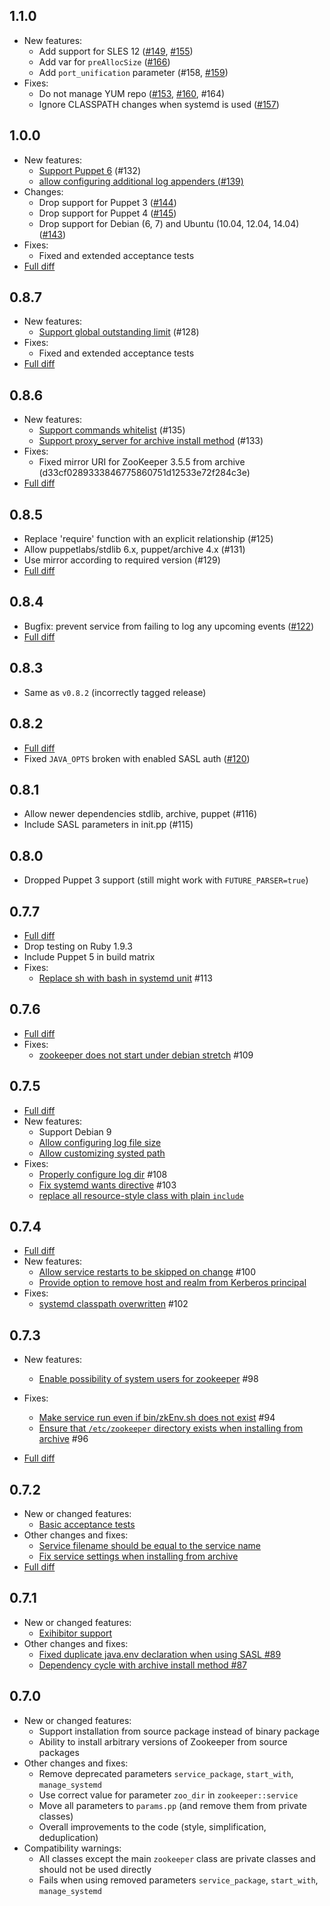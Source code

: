 ## 1.1.0
- New features:
  - Add support for SLES 12 ([#149](https://github.com/deric/puppet-zookeeper/issues/149), [#155](https://github.com/deric/puppet-zookeeper/pull/155))
  - Add var for `preAllocSize` ([#166](https://github.com/deric/puppet-zookeeper/pull/166))
  - Add `port_unification` parameter (#158, [#159](https://github.com/deric/puppet-zookeeper/pull/159))
- Fixes:
  - Do not manage YUM repo ([#153](https://github.com/deric/puppet-zookeeper/issues/153), [#160](https://github.com/deric/puppet-zookeeper/issues/160), #164)
  - Ignore CLASSPATH changes when systemd is used ([#157](https://github.com/deric/puppet-zookeeper/pull/157))

## 1.0.0
- New features:
  - [Support Puppet 6](https://github.com/deric/puppet-zookeeper/issues/132) (#132)
  - [allow configuring additional log appenders (#139)](https://github.com/deric/puppet-zookeeper/pull/139)
- Changes:
  - Drop support for Puppet 3 ([#144](https://github.com/deric/puppet-zookeeper/pull/144))
  - Drop support for Puppet 4 ([#145](https://github.com/deric/puppet-zookeeper/pull/145))
  - Drop support for Debian (6, 7) and Ubuntu (10.04, 12.04, 14.04) ([#143](https://github.com/deric/puppet-zookeeper/pull/143))
- Fixes:
  - Fixed and extended acceptance tests
- [Full diff](https://github.com/deric/puppet-zookeeper/compare/v0.8.7...v1.0.0)


## 0.8.7
- New features:
  - [Support global outstanding limit](https://github.com/deric/puppet-zookeeper/issues/128) (#128)
- Fixes:
  - Fixed and extended acceptance tests
- [Full diff](https://github.com/deric/puppet-zookeeper/compare/v0.8.6...v0.8.7)

## 0.8.6
- New features:
  - [Support commands whitelist](https://github.com/deric/puppet-zookeeper/issues/135) (#135)
  - [Support proxy_server for archive install method](https://github.com/deric/puppet-zookeeper/issues/133) (#133)
- Fixes:
  - Fixed mirror URI for ZooKeeper 3.5.5 from archive (d33cf0289333846775860751d12533e72f284c3e)
- [Full diff](https://github.com/deric/puppet-zookeeper/compare/v0.8.5...v0.8.6)

## 0.8.5
- Replace 'require' function with an explicit relationship (#125)
- Allow puppetlabs/stdlib 6.x, puppet/archive 4.x (#131)
- Use mirror according to required version (#129)
- [Full diff](https://github.com/deric/puppet-zookeeper/compare/v0.8.4...v0.8.5)

## 0.8.4
- Bugfix: prevent service from failing to log any upcoming events ([#122](https://github.com/deric/puppet-zookeeper/pull/122))
- [Full diff](https://github.com/deric/puppet-zookeeper/compare/v0.8.2...v0.8.4)

## 0.8.3
- Same as `v0.8.2` (incorrectly tagged release)

## 0.8.2
- [Full diff](https://github.com/deric/puppet-zookeeper/compare/v0.8.1...v0.8.2)
- Fixed `JAVA_OPTS` broken with enabled SASL auth ([#120](https://github.com/deric/puppet-zookeeper/pull/120))

## 0.8.1
* Allow newer dependencies stdlib, archive, puppet (#116)
* Include SASL parameters in init.pp (#115)

## 0.8.0
* Dropped Puppet 3 support (still might work with `FUTURE_PARSER=true`)

## 0.7.7
- [Full diff](https://github.com/deric/puppet-zookeeper/compare/v0.7.6...v0.7.7)
- Drop testing on Ruby 1.9.3
- Include Puppet 5 in build matrix
- Fixes:
  - [Replace sh with bash in systemd unit](https://github.com/deric/puppet-zookeeper/pull/113) #113

## 0.7.6
- [Full diff](https://github.com/deric/puppet-zookeeper/compare/v0.7.5...v0.7.6)
- Fixes:
  - [zookeeper does not start under debian stretch](https://github.com/deric/puppet-zookeeper/issues/109) #109

## 0.7.5
- [Full diff](https://github.com/deric/puppet-zookeeper/compare/v0.7.4...v0.7.5)
- New features:
  - Support Debian 9
  - [Allow configuring log file size](https://github.com/deric/puppet-zookeeper/pull/105)
  - [Allow customizing systed path](https://github.com/deric/puppet-zookeeper/commit/96ae6ee6fd398249d9218c8b242ac39d950bdd9a)
- Fixes:
  - [Properly configure log dir](https://github.com/deric/puppet-zookeeper/issues/108) #108
  - [Fix systemd wants directive](https://github.com/deric/puppet-zookeeper/issues/103) #103
  - [replace all resource-style class with plain `include`](https://github.com/deric/puppet-zookeeper/pull/106)

## 0.7.4
- [Full diff](https://github.com/deric/puppet-zookeeper/compare/v0.7.3...v0.7.4)
- New features:
  - [Allow service restarts to be skipped on change](https://github.com/deric/puppet-zookeeper/pull/100) #100
  - [Provide option to remove host and realm from Kerberos principal](https://github.com/deric/puppet-zookeeper/pull/99)
- Fixes:
  - [systemd classpath overwritten](https://github.com/deric/puppet-zookeeper/issues/101) #102

## 0.7.3
- New features:
  - [Enable possibility of system users for zookeeper](https://github.com/deric/puppet-zookeeper/pull/98) #98

- Fixes:
  - [Make service run even if bin/zkEnv.sh does not exist](https://github.com/deric/puppet-zookeeper/pull/94) #94
  - [Ensure that `/etc/zookeeper` directory exists when installing from archive](https://github.com/deric/puppet-zookeeper/issues/96) #96
- [Full diff](https://github.com/deric/puppet-zookeeper/compare/v0.7.2...v0.7.3)

## 0.7.2
- New or changed features:
  - [Basic acceptance tests](https://github.com/deric/puppet-zookeeper/issues/90)
- Other changes and fixes:
  - [Service filename should be equal to the service name](https://github.com/deric/puppet-zookeeper/pull/91)
  - [Fix service settings when installing from archive](https://github.com/deric/puppet-zookeeper/pull/92)
- [Full diff](https://github.com/deric/puppet-zookeeper/compare/v0.7.1...v0.7.2)

## 0.7.1
* New or changed features:
  * [Exihibitor support](https://github.com/deric/puppet-zookeeper/pull/85)
* Other changes and fixes:
  * [Fixed duplicate java.env declaration when using SASL #89](https://github.com/deric/puppet-zookeeper/issues/89)
  * [Dependency cycle with archive install method #87](https://github.com/deric/puppet-zookeeper/issues/87)

## 0.7.0
* New or changed features:
    * Support installation from source package instead of binary package
    * Ability to install arbitrary versions of Zookeeper from source packages
* Other changes and fixes:
    * Remove deprecated parameters `service_package`, `start_with`, `manage_systemd`
    * Use correct value for parameter `zoo_dir` in `zookeeper::service`
    * Move all parameters to `params.pp` (and remove them from private classes)
    * Overall improvements to the code (style, simplification, deduplication)
* Compatibility warnings:
    * All classes except the main `zookeeper` class are private classes and should not be used directly
    * Fails when using removed parameters `service_package`, `start_with`, `manage_systemd`

